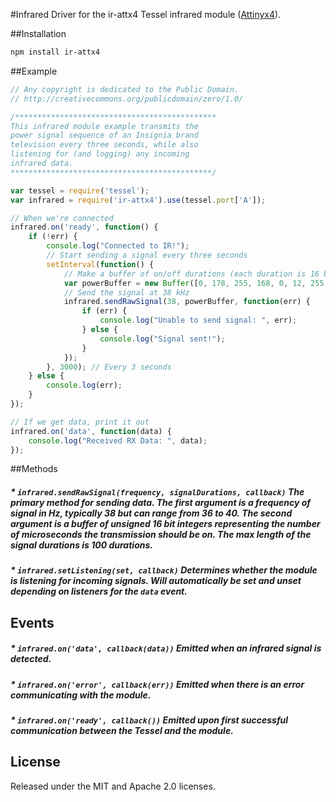 #Infrared
Driver for the ir-attx4 Tessel infrared module ([Attinyx4](http://www.atmel.com/Images/doc8006.pdf)).

##Installation
```sh
npm install ir-attx4
```
##Example
```js
// Any copyright is dedicated to the Public Domain.
// http://creativecommons.org/publicdomain/zero/1.0/

/*********************************************
This infrared module example transmits the
power signal sequence of an Insignia brand
television every three seconds, while also
listening for (and logging) any incoming
infrared data.
*********************************************/

var tessel = require('tessel');
var infrared = require('ir-attx4').use(tessel.port['A']);

// When we're connected
infrared.on('ready', function() {
	if (!err) {
		console.log("Connected to IR!");
		// Start sending a signal every three seconds
		setInterval(function() {
			// Make a buffer of on/off durations (each duration is 16 bits)
			var powerBuffer = new Buffer([0, 178, 255, 168, 0, 12, 255, 246, 0, 13, 255, 225, 0, 13, 255, 224, 0, 12, 255, 246, 0, 12, 255, 246, 0, 13, 255, 247, 0, 13, 255, 247, 0, 13, 255, 224, 0, 12, 255, 224, 0, 13, 255, 247, 0, 13, 255, 224, 0, 12, 255, 246, 0, 12, 255, 246, 0, 12, 255, 246, 0, 12, 255, 246, 0, 13, 255, 247, 0, 13, 255, 224, 0, 12, 255, 224, 0, 13, 255, 225, 0, 13, 255, 224, 0, 12, 255, 246, 0, 12, 255, 246, 0, 13, 255, 247, 0, 13, 255, 247, 0, 13, 255, 246, 0, 12, 255, 246, 0, 12, 255, 246, 0, 12, 255, 246, 0, 12, 255, 224, 0, 13, 255, 224, 0, 12, 255, 224, 0, 12, 255, 224, 0, 12]);
			// Send the signal at 38 kHz
			infrared.sendRawSignal(38, powerBuffer, function(err) {
				if (err) {
					console.log("Unable to send signal: ", err);
				} else {
					console.log("Signal sent!");
				}
			});
		}, 3000); // Every 3 seconds
	} else {
		console.log(err);
	}
});

// If we get data, print it out
infrared.on('data', function(data) {
	console.log("Received RX Data: ", data);
});
```

##Methods

##### * `infrared.sendRawSignal(frequency, signalDurations, callback)` The primary method for sending data. The first argument is a frequency of signal in Hz, typically 38 but can range from 36 to 40. The second argument is a buffer of unsigned 16 bit integers representing the number of microseconds the transmission should be on. The max length of the signal durations is 100 durations.

##### * `infrared.setListening(set, callback)` Determines whether the module is listening for incoming signals. Will automatically be set and unset depending on listeners for the `data` event.


## Events

##### * `infrared.on('data', callback(data))` Emitted when an infrared signal is detected.

##### * `infrared.on('error', callback(err))` Emitted when there is an error communicating with the module.

##### * `infrared.on('ready', callback())` Emitted upon first successful communication between the Tessel and the module.


## License

Released under the MIT and Apache 2.0 licenses.
